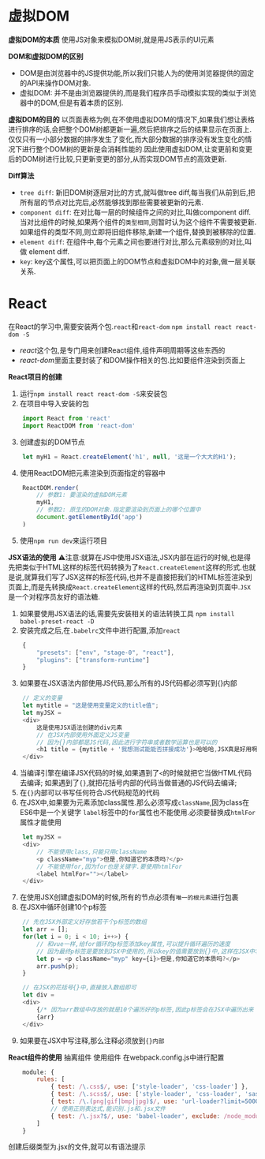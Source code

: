 # 虚拟DOM
**虚拟DOM的本质**
使用JS对象来模拟DOM树,就是用JS表示的UI元素

**DOM和虚拟DOM的区别**
+ DOM是由浏览器中的JS提供功能,所以我们只能人为的使用浏览器提供的固定的API来操作DOM对象.
+ 虚拟DOM: 并不是由浏览器提供的,而是我们程序员手动模拟实现的类似于浏览器中的DOM,但是有着本质的区别.

**虚拟DOM的目的**
以页面表格为例,在不使用虚拟DOM的情况下,如果我们想让表格进行排序的话,会把整个DOM树都更新一遍,然后把排序之后的结果显示在页面上.仅仅只有一小部分数据的排序发生了变化,而大部分数据的排序没有发生变化的情况下进行整个DOM树的更新是会消耗性能的.因此使用虚拟DOM,让变更前和变更后的DOM树进行比较,只更新变更的部分,从而实现DOM节点的高效更新.

**Diff算法**
+ `tree diff`: 新旧DOM树逐层对比的方式,就叫做tree diff,每当我们从前到后,把所有层的节点对比完后,必然能够找到那些需要被更新的元素.
+ `component diff`: 在对比每一层的时候组件之间的对比,叫做component diff.
当对比组件的时候,如果两个组件的`类型相同`,则暂时认为这个组件不需要被更新.
如果组件的类型不同,则立即将旧组件移除,新建一个组件,替换到被移除的位置.
+ `element diff`: 在组件中,每个元素之间也要进行对比,那么元素级别的对比,叫做 element diff.
+ `key`: key这个属性,可以把页面上的DOM节点和虚拟DOM中的对象,做一层关联关系.

# React
在React的学习中,需要安装两个包.`react`和`react-dom`
`npm install react react-dom -S`
+ *react*这个包,是专门用来创建React组件,组件声明周期等这些东西的
+ *react-dom*里面主要封装了和DOM操作相关的包.比如要组件渲染到页面上

**React项目的创建**
1. 运行`npm install react react-dom -S`来安装包
2. 在项目中导入安装的包
```js
    import React from 'react'
    import ReactDOM from 'react-dom'
```
3. 创建虚拟的DOM节点
```js
    let myH1 = React.createElement('h1', null, '这是一个大大的H1');
```
4. 使用ReactDOM把元素渲染到页面指定的容器中
```js
    ReactDOM.render(
        // 参数1: 要渲染的虚拟DOM元素
        myH1,
        // 参数2: 原生的DOM对象.指定要渲染到页面上的哪个位置中
        document.getElementById('app')
    )
```
5. 使用`npm run dev`来运行项目

**JSX语法的使用**
⚠注意:就算在JS中使用JSX语法,JSX内部在运行的时候,也是得先把类似于HTML这样的标签代码转换为了`React.createElement`这样的形式.也就是说,就算我们写了JSX这样的标签代码,也并不是直接把我们的HTML标签渲染到页面上,而是先转换成`React.createElement`这样的代码,然后再渲染到页面中.`JSX`是一个对程序员友好的语法糖.
1. 如果要使用JSX语法的话,需要先安装相关的语法转换工具
`npm install babel-preset-react -D`
2. 安装完成之后,在`.babelrc`文件中进行配置,添加`react`
```js
    {
        "presets": ["env", "stage-0", "react"],
        "plugins": ["transform-runtime"]
    }
```
3. 如果要在JSX语法内部使用JS代码,那么所有的JS代码都必须写到{}内部
```js
    // 定义的变量
    let mytitle = "这是使用变量定义的title值";
    let myJSX = 
    <div>
        这是使用JSX语法创建的div元素
        // 在JSX内部使用外面定义JS变量
        // 因为{}内部都是JS代码,因此进行字符串或者数学运算也是可以的
        <h1 title = {mytitle + '我想测试能能否拼接成功'}>哈哈哈,JSX真是好用啊</h1>
    </div>
```
4. 当编译引擎在编译JSX代码的时候,如果遇到了`<`的时候就把它当做HTML代码去编译;
如果遇到了`{}`,就把花括号内部的代码当做普通的JS代码去编译;
5. 在`{}`内部可以书写任何符合JS代码规范的代码
6. 在JSX中,如果要为元素添加class属性.那么必须写成`className`,因为class在ES6中是一个关键字
`label`标签中的`for`属性也不能使用.必须要替换成`htmlFor`属性才能使用
```js
    let myJSX = 
    <div>
        // 不能使用class,只能只用className
        <p className="myp">但是,你知道它的本质吗?</p>
        // 不能使用for,因为for也是关键字.要使用htmlFor
        <label htmlFor=""></label>
    </div>
```
7. 在使用JSX创建虚拟DOM的时候,所有的节点必须有`唯一的根元素`进行包裹
8. 在JSX中循环创建10个p标签
```js  
    // 先在JSX外部定义好存放若干个p标签的数组
    let arr = [];
    for(let i = 0; i < 10; i++>) {
        // 和vue一样,给for循环的p标签添加key属性,可以提升循环遍历的速度
        // 因为最终p标签是要放到JSX中使用的,所以key的值需要放到{}中,这样在JSX中才能是一个js语法
        let p = <p className="myp" key={i}>但是,你知道它的本质吗?</p>
        arr.push(p);
    }

    // 在JSX的花括号{}中,直接放入数组即可
    let div = 
    <div>
        {/* 因为arr数组中存放的就是10个遍历好的p标签,因此p标签会在JSX中遍历出来 */}
        {arr}
    </div>
```
9. 如果要在JSX中写注释,那么注释必须放到`{}内部`

**React组件的使用**
抽离组件
使用组件
在webpack.config.js中进行配置
```js
    module: {
        rules: [
            { test: /\.css$/, use: ['style-loader', 'css-loader'] },
            { test: /\.scss$/, use: ['style-loader', 'css-loader', 'sass-loader'] },
            { test: /\.(png|gif|bmp|jpg)$/, use: 'url-loader?limit=5000' },
            // 使用正则表达式,能识别.js和.jsx文件
            { test: /\.jsx?$/, use: 'babel-loader', exclude: /node_modules/ }
        ]
    }
```
创建后缀类型为.jsx的文件,就可以有语法提示





